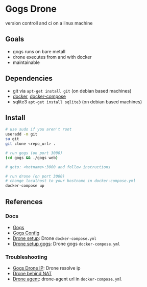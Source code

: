# Gogs Drone

version controll and ci on a linux machine

## Goals

* gogs runs on bare metall
* drone executes from and with docker
* maintainable

## Dependencies

* git via `apt-get install git` (on debian based machines)
* [docker][docker_install], [docker-compose][compose_install]
* sqlite3 `apt-get install sqlite3` (on debian based machines)

## Install

```sh
# use sudo if you aren't root
useradd -m git
su git
git clone <repo_url> .

# run gogs (on port 3000)
(cd gogs && ./gogs web)

# goto: <hotname>:3000 and follow instructions

# run drone (on port 3000)
# change localhost to your hostname in docker-compose.yml
docker-compose up
```

## References

### Docs

* [Gogs][gogs_gh]
* [Gogs Config][gogs_config]
* [Drone setup][drone_setup]: Drone `docker-compose.yml`
* [Drone setup gogs][drone_setup_gogs]: Drone gogs `docker-compose.yml`

### Troubleshooting

* [Gogs Drone IP][drone_gogs_ip]: Drone resolve ip
* [Drone behind NAT][drone_nat]
* [Drone agent][drone_agent_docker]: drone-agent url in `docker-compose.yml`


[gogs_gh]: https://github.com/gogits/gogs
[gogs_config]: https://gogs.io/docs/advanced/configuration_cheat_sheet
[drone_nat]: https://discuss.drone.io/t/cloning-from-gogs-repository-is-not-working/135
[drone_agent_docker]: http://discourse.drone.io/t/solved-install-drone-gogs-version-control-system-not-configured/212/2
[drone_gogs_ip]: https://discuss.drone.io/t/connecting-gogs-and-drone/81/3
[drone_setup_gogs]: http://readme.drone.io/admin/setup-gogs/
[drone_setup]: http://readme.drone.io/admin/installation-guide/

[docker_install]: https://docs.docker.com/engine/installation/
[compose_install]: https://docs.docker.com/compose/install/
